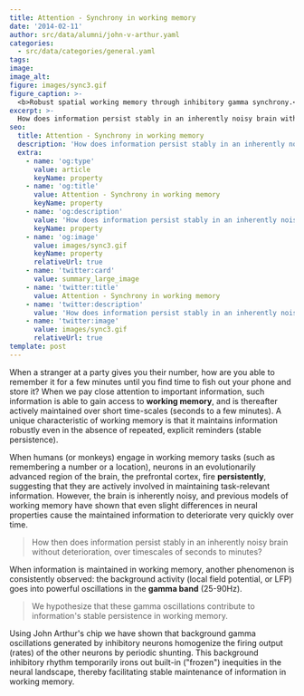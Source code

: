 ```yaml
---
title: Attention - Synchrony in working memory
date: '2014-02-11'
author: src/data/alumni/john-v-arthur.yaml
categories:
  - src/data/categories/general.yaml
tags:
image:
image_alt:
figure: images/sync3.gif
figure_caption: >-
  <b>Robust spatial working memory through inhibitory gamma synchrony.</b> A 32x32 array (left) of excitatory (blue) and inhibitory (yellow) neurons, a scrolling raster display (top right) of their spikes, and a histogram (bottom right) of all the spikes is shown. In previous models with recurrent excitatory-inhibitory coupling [Renart et al, 2003], the stored spatial pattern (blue pixels) tends to drift. Upon synchronizing the inhibitory neurons' firing in the gamma range (60Hz), the stored pattern remains relatively more stable [Sridharan et al 2010].
excerpt: >-
  How does information persist stably in an inherently noisy brain without deterioration, over timescales of seconds to minutes?
seo:
  title: Attention - Synchrony in working memory
  description: 'How does information persist stably in an inherently noisy brain without deterioration, over timescales of seconds to minutes?'
  extra:
    - name: 'og:type'
      value: article
      keyName: property
    - name: 'og:title'
      value: Attention - Synchrony in working memory
      keyName: property
    - name: 'og:description'
      value: 'How does information persist stably in an inherently noisy brain without deterioration, over timescales of seconds to minutes?'
      keyName: property
    - name: 'og:image'
      value: images/sync3.gif
      keyName: property
      relativeUrl: true
    - name: 'twitter:card'
      value: summary_large_image
    - name: 'twitter:title'
      value: Attention - Synchrony in working memory
    - name: 'twitter:description'
      value: 'How does information persist stably in an inherently noisy brain without deterioration, over timescales of seconds to minutes?'
    - name: 'twitter:image'
      value: images/sync3.gif
      relativeUrl: true
template: post
---
```

When a stranger at a party gives you their number, how are you able to remember it for a few minutes until you find time to fish out your phone and store it? When we pay close attention to important information, such information is able to gain access to **working memory**, and is thereafter actively maintained over short time-scales (seconds to a few minutes). A unique characteristic of working memory is that it maintains information robustly even in the absence of repeated, explicit reminders (stable persistence).

When humans (or monkeys) engage in working memory tasks (such as remembering a number or a location), neurons in an evolutionarily advanced region of the brain, the prefrontal cortex, fire **persistently**, suggesting that they are actively involved in maintaining task-relevant information. However, the brain is inherently noisy, and previous models of working memory have shown that even slight differences in neural properties cause the maintained information to deteriorate very quickly over time.

> How then does information persist stably in an inherently noisy brain without deterioration, over timescales of seconds to minutes?

When information is maintained in working memory, another phenomenon is consistently observed: the background activity (local field potential, or LFP) goes into powerful oscillations in the **gamma band** (25-90Hz).

> We hypothesize that these gamma oscillations contribute to information's stable persistence in working memory.

Using John Arthur's chip we have shown that background gamma oscillations generated by inhibitory neurons homogenize the firing output (rates) of the other neurons by periodic shunting. This background inhibitory rhythm temporarily irons out built-in ("frozen") inequities in the neural landscape, thereby facilitating stable maintenance of information in working memory.
